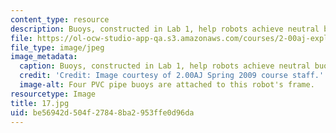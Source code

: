 ```yaml
---
content_type: resource
description: Buoys, constructed in Lab 1, help robots achieve neutral buoyancy.
file: https://ol-ocw-studio-app-qa.s3.amazonaws.com/courses/2-00aj-exploring-sea-space-earth-fundamentals-of-engineering-design-spring-2009/be56942d504f27848ba2953ffe0d96da_17.jpg
file_type: image/jpeg
image_metadata:
  caption: Buoys, constructed in Lab 1, help robots achieve neutral buoyancy.
  credit: 'Credit: Image courtesy of 2.00AJ Spring 2009 course staff.'
  image-alt: Four PVC pipe buoys are attached to this robot's frame.
resourcetype: Image
title: 17.jpg
uid: be56942d-504f-2784-8ba2-953ffe0d96da
---
```

